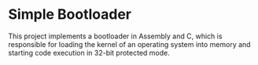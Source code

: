 # Simple Bootloader
This project implements a bootloader in Assembly and C, which is responsible for loading the kernel of an operating system into memory and starting code execution in 32-bit protected mode.